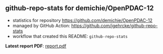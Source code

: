 ## github-repo-stats for demichie/OpenPDAC-12

- statistics for repository https://github.com/demichie/OpenPDAC-12
- managed by GitHub Action: https://github.com/jgehrcke/github-repo-stats
- workflow that created this README: `github-repo-stats`

**Latest report PDF**: [report.pdf](https://github.com/demichie/OpenPDAC-12/raw/github-repo-stats/demichie/OpenPDAC-12/latest-report/report.pdf)

